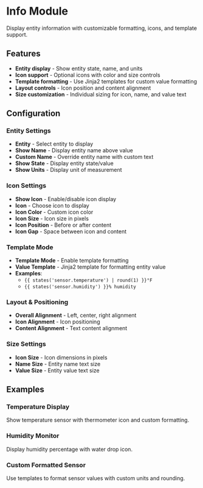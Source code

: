 # Info Module

Display entity information with customizable formatting, icons, and template support.

## Features

- **Entity display** - Show entity state, name, and units
- **Icon support** - Optional icons with color and size controls
- **Template formatting** - Use Jinja2 templates for custom value formatting
- **Layout controls** - Icon position and content alignment
- **Size customization** - Individual sizing for icon, name, and value text

## Configuration

### Entity Settings

- **Entity** - Select entity to display
- **Show Name** - Display entity name above value
- **Custom Name** - Override entity name with custom text
- **Show State** - Display entity state/value
- **Show Units** - Display unit of measurement

### Icon Settings

- **Show Icon** - Enable/disable icon display
- **Icon** - Choose icon to display
- **Icon Color** - Custom icon color
- **Icon Size** - Icon size in pixels
- **Icon Position** - Before or after content
- **Icon Gap** - Space between icon and content

### Template Mode

- **Template Mode** - Enable template formatting
- **Value Template** - Jinja2 template for formatting entity value
- **Examples**:
  - `{{ states('sensor.temperature') | round(1) }}°F`
  - `{{ states('sensor.humidity') }}% humidity`

### Layout & Positioning

- **Overall Alignment** - Left, center, right alignment
- **Icon Alignment** - Icon positioning
- **Content Alignment** - Text content alignment

### Size Settings

- **Icon Size** - Icon dimensions in pixels
- **Name Size** - Entity name text size
- **Value Size** - Entity value text size

## Examples

### Temperature Display

Show temperature sensor with thermometer icon and custom formatting.

### Humidity Monitor

Display humidity percentage with water drop icon.

### Custom Formatted Sensor

Use templates to format sensor values with custom units and rounding.
